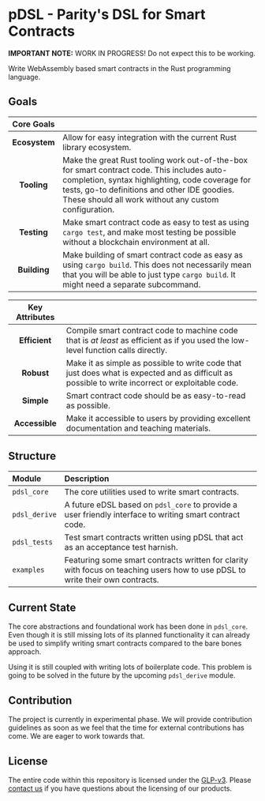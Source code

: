 # pDSL - Parity's DSL for Smart Contracts

**IMPORTANT NOTE:** WORK IN PROGRESS! Do not expect this to be working.

Write WebAssembly based smart contracts in the Rust programming language.

## Goals

| Core Goals | |
|:-:|:-|
| **Ecosystem** | Allow for easy integration with the current Rust library ecosystem. |
| **Tooling** | Make the great Rust tooling work out-of-the-box for smart contract code. This includes auto-completion, syntax highlighting, code coverage for tests, go-to definitions and other IDE goodies. These should all work without any custom configuration. |
| **Testing** | Make smart contract code as easy to test as using `cargo test`, and make most testing be possible without a blockchain environment at all. |
| **Building** | Make building of smart contract code as easy as using `cargo build`. This does not necessarily mean that you will be able to just type `cargo build`. It might need a separate subcommand. |

| Key Attributes | |
|:-:|:-|
| **Efficient** | Compile smart contract code to machine code that is _at least_ as efficient as if you used the low-level function calls directly. |
| **Robust** | Make it as simple as possible to write code that just does what is expected and as difficult as possible to write incorrect or exploitable code. |
| **Simple** | Smart contract code should be as easy-to-read as possible. |
| **Accessible** | Make it accessible to users by providing excellent documentation and teaching materials. |

## Structure

| Module | Description |
|:-------|:------------|
| `pdsl_core` | The core utilities used to write smart contracts. |
| `pdsl_derive` | A future eDSL based on `pdsl_core` to provide a user friendly interface to writing smart contract code. |
| `pdsl_tests` | Test smart contracts written using pDSL that act as an acceptance test harnish. |
| `examples` | Featuring some smart contracts written for clarity with focus on teaching users how to use pDSL to write their own contracts. |

## Current State

The core abstractions and foundational work has been done in `pdsl_core`.
Even though it is still missing lots of its planned functionality it can already be used to simplify writing smart contracts compared to the bare bones approach.

Using it is still coupled with writing lots of boilerplate code.
This problem is going to be solved in the future by the upcoming `pdsl_derive` module.

## Contribution

The project is currently in experimental phase. We will provide contribution guidelines as soon as we feel that the time for external contributions has come. We are eager to work towards that.

## License

The entire code within this repository is licensed under the [GLP-v3](LICENSE). Please [contact us](https://www.parity.io/contact/) if you have questions about the licensing of our products.
